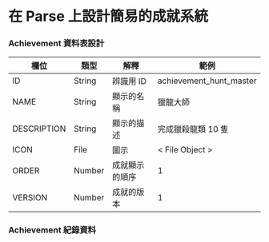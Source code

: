 # 在 Parse 上設計簡易的成就系統

### Achievement 資料表設計

|  欄位 | 類型 | 解釋 | 範例 |
| --- | --- | --- | --- |
| ID |  String | 辨識用 ID | achievement_hunt_master |
| NAME |  String | 顯示的名稱 | 獵龍大師 |
| DESCRIPTION |  String | 顯示的描述 |  完成獵殺龍類 10 隻 |
| ICON |  File | 圖示 | < File Object > |
| ORDER |  Number | 成就顯示的順序 | 1 |
| VERSION |  Number | 成就的版本 | 1 |

### Achievement 紀錄資料
